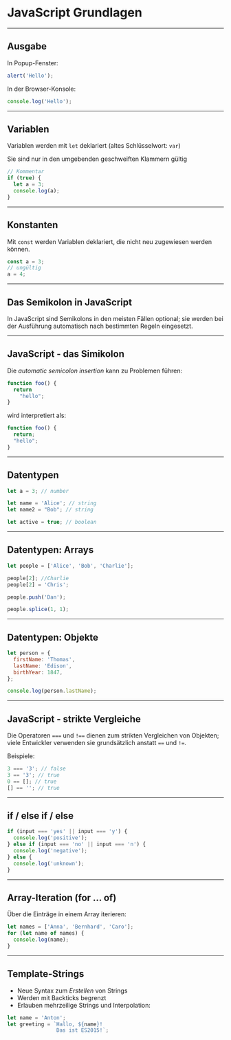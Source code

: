# JavaScript Grundlagen

---

## Ausgabe

In Popup-Fenster:

```js
alert('Hello');
```

In der Browser-Konsole:

```js
console.log('Hello');
```

---

## Variablen

Variablen werden mit `let` deklariert (altes Schlüsselwort: `var`)

Sie sind nur in den umgebenden geschweiften Klammern gültig

```js
// Kommentar
if (true) {
  let a = 3;
  console.log(a);
}
```

---

## Konstanten

Mit `const` werden Variablen deklariert, die nicht neu zugewiesen werden können.

```js
const a = 3;
// ungültig
a = 4;
```

---

## Das Semikolon in JavaScript

In JavaScript sind Semikolons in den meisten Fällen optional; sie werden bei der Ausführung automatisch nach bestimmten Regeln eingesetzt.

---

## JavaScript - das Simikolon

Die _automatic semicolon insertion_ kann zu Problemen führen:

<!-- prettier-ignore-start -->
```js
function foo() {
  return
    "hello";
}
```

wird interpretiert als:

```js
function foo() {
  return;
  "hello";
}
```
<!-- prettier-ignore-end -->

---

## Datentypen

<!-- prettier-ignore -->
```js
let a = 3; // number

let name = 'Alice'; // string
let name2 = "Bob"; // string

let active = true; // boolean
```

---

## Datentypen: Arrays

```js
let people = ['Alice', 'Bob', 'Charlie'];

people[2]; //Charlie
people[2] = 'Chris';

people.push('Dan');

people.splice(1, 1);
```

---

## Datentypen: Objekte

```js
let person = {
  firstName: 'Thomas',
  lastName: 'Edison',
  birthYear: 1847,
};

console.log(person.lastName);
```

---

## JavaScript - strikte Vergleiche

Die Operatoren `===` und `!==` dienen zum strikten Vergleichen von Objekten; viele Entwickler verwenden sie grundsätzlich anstatt `==` und `!=`.

Beispiele:

```js
3 === '3'; // false
3 == '3'; // true
0 == []; // true
[] == ''; // true
```

---

## if / else if / else

```js
if (input === 'yes' || input === 'y') {
  console.log('positive');
} else if (input === 'no' || input === 'n') {
  console.log('negative');
} else {
  console.log('unknown');
}
```

---

## Array-Iteration (for ... of)

Über die Einträge in einem Array iterieren:

```js
let names = ['Anna', 'Bernhard', 'Caro'];
for (let name of names) {
  console.log(name);
}
```

---

## Template-Strings

- Neue Syntax zum _Erstellen_ von Strings
- Werden mit Backticks begrenzt
- Erlauben mehrzeilige Strings und Interpolation:

```js
let name = 'Anton';
let greeting = `Hallo, ${name}!
                Das ist ES2015!`;
```
